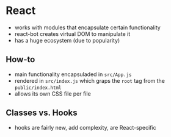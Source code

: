 # React

- works with modules that encapsulate certain functionality
- react-bot creates virtual DOM to manipulate it
- has a huge ecosystem (due to popularity)

## How-to

- main functionality encapsuladed in `src/App.js`
- rendered in `src/index.js` which graps the `root` tag from the `public/index.html`
- allows its own CSS file per file

## Classes vs. Hooks

- hooks are fairly new, add complexity, are React-specific
